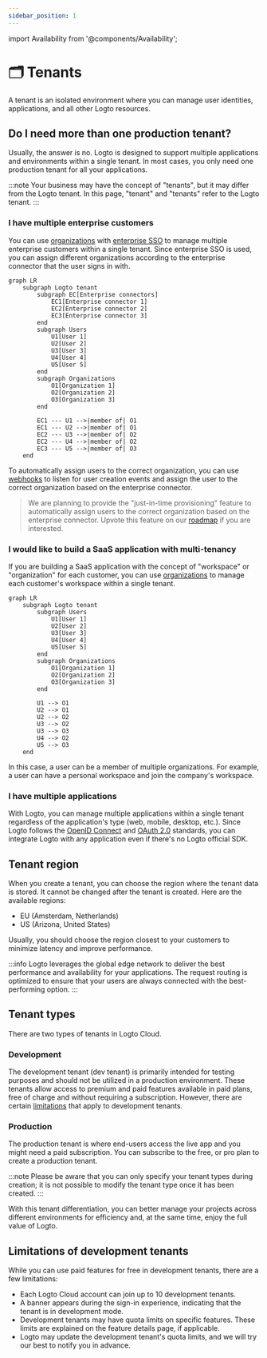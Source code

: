 ```yaml
---
sidebar_position: 1
---
```


import Availability from '@components/Availability';

# 🗂️ Tenants

<Availability cloud oss={false} />

A tenant is an isolated environment where you can manage user identities, applications, and all other Logto resources.

## Do I need more than one production tenant?

Usually, the answer is no. Logto is designed to support multiple applications and environments within a single tenant. In most cases, you only need one production tenant for all your applications.

:::note
Your business may have the concept of "tenants", but it may differ from the Logto tenant. In this page, "tenant" and "tenants" refer to the Logto tenant.
:::

### I have multiple enterprise customers

You can use [organizations](/docs/recipes/organizations/) with [enterprise SSO](/docs/recipes/single-sign-on/) to manage multiple enterprise customers within a single tenant. Since enterprise SSO is used, you can assign different organizations according to the enterprise connector that the user signs in with.

```mermaid
graph LR
    subgraph Logto tenant
        subgraph EC[Enterprise connectors]
            EC1[Enterprise connector 1]
            EC2[Enterprise connector 2]
            EC3[Enterprise connector 3]
        end
        subgraph Users
            U1[User 1]
            U2[User 2]
            U3[User 3]
            U4[User 4]
            U5[User 5]
        end
        subgraph Organizations
            O1[Organization 1]
            O2[Organization 2]
            O3[Organization 3]
        end

        EC1 --- U1 -->|member of| O1
        EC1 --- U2 -->|member of| O1
        EC2 --- U3 -->|member of| O2
        EC2 --- U4 -->|member of| O2
        EC3 --- U5 -->|member of| O3
    end
```

To automatically assign users to the correct organization, you can use [webhooks](/docs/recipes/webhooks/) to listen for user creation events and assign the user to the correct organization based on the enterprise connector.

> We are planning to provide the "just-in-time provisioning" feature to automatically assign users to the correct organization based on the enterprise connector. Upvote this feature on our [roadmap](https://logto.productlane.com/roadmap) if you are interested.

### I would like to build a SaaS application with multi-tenancy

If you are building a SaaS application with the concept of "workspace" or "organization" for each customer, you can use [organizations](/docs/recipes/organizations/) to manage each customer's workspace within a single tenant.

```mermaid
graph LR
    subgraph Logto tenant
        subgraph Users
            U1[User 1]
            U2[User 2]
            U3[User 3]
            U4[User 4]
            U5[User 5]
        end
        subgraph Organizations
            O1[Organization 1]
            O2[Organization 2]
            O3[Organization 3]
        end

        U1 --> O1
        U2 --> O1
        U2 --> O2
        U3 --> O2
        U3 --> O3
        U4 --> O2
        U5 --> O3
    end
```

In this case, a user can be a member of multiple organizations. For example, a user can have a personal workspace and join the company's workspace.

### I have multiple applications

With Logto, you can manage multiple applications within a single tenant regardless of the application's type (web, mobile, desktop, etc.). Since Logto follows the [OpenID Connect](https://openid.net/connect/) and [OAuth 2.0](https://datatracker.ietf.org/doc/html/rfc6749) standards, you can integrate Logto with any application even if there's no Logto official SDK.

## Tenant region

When you create a tenant, you can choose the region where the tenant data is stored. It cannot be changed after the tenant is created. Here are the available regions:

- EU (Amsterdam, Netherlands)
- US (Arizona, United States)

Usually, you should choose the region closest to your customers to minimize latency and improve performance.

:::info
Logto leverages the global edge network to deliver the best performance and availability for your applications. The request routing is optimized to ensure that your users are always connected with the best-performing option.
:::

## Tenant types

There are two types of tenants in Logto Cloud.

### Development

The development tenant (dev tenant) is primarily intended for testing purposes and should not be utilized in a production environment. These tenants allow access to premium and paid features available in paid plans, free of charge and without requiring a subscription. However, there are certain [limitations](#limitations-of-development-tenants) that apply to development tenants.

### Production

The production tenant is where end-users access the live app and you might need a paid subscription. You can subscribe to the free, or pro plan to create a production tenant.

:::note
Please be aware that you can only specify your tenant types during creation; it is not possible to modify the tenant type once it has been created.
:::

With this tenant differentiation, you can better manage your projects across different environments for efficiency and, at the same time, enjoy the full value of Logto.

## Limitations of development tenants

While you can use paid features for free in development tenants, there are a few limitations:

- Each Logto Cloud account can join up to 10 development tenants.
- A banner appears during the sign-in experience, indicating that the tenant is in development mode.
- Development tenants may have quota limits on specific features. These limits are explained on the feature details page, if applicable.
- Logto may update the development tenant's quota limits, and we will try our best to notify you in advance.

